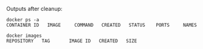 Outputs after cleanup:

```
docker ps -a
CONTAINER ID   IMAGE     COMMAND   CREATED   STATUS    PORTS     NAMES
```

```
docker images
REPOSITORY   TAG       IMAGE ID   CREATED   SIZE
```